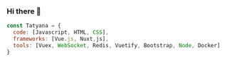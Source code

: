 ### Hi there 👋

```javascript
const Tatyana = {
  code: [Javascript, HTML, CSS],
  frameworks: [Vue.js, Nuxt,js],
  tools: [Vuex, WebSocket, Redis, Vuetify, Bootstrap, Node, Docker]
}
```
